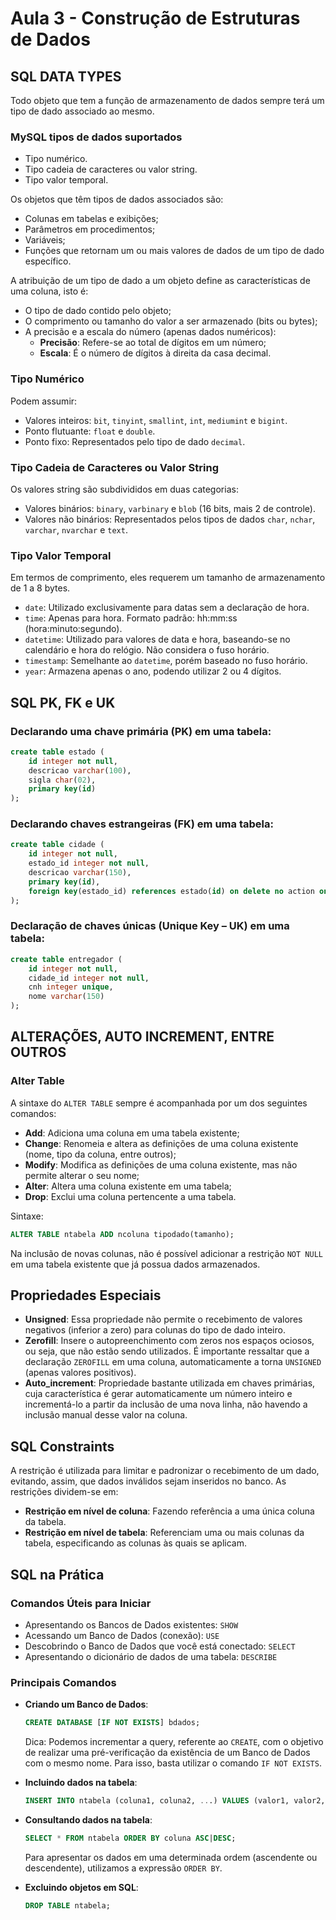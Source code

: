 # Aula 3 - Construção de Estruturas de Dados

## SQL DATA TYPES
Todo objeto que tem a função de armazenamento de dados sempre terá um tipo de dado associado ao mesmo.

### MySQL tipos de dados suportados
- Tipo numérico.
- Tipo cadeia de caracteres ou valor string.
- Tipo valor temporal.

Os objetos que têm tipos de dados associados são:
- Colunas em tabelas e exibições;
- Parâmetros em procedimentos;
- Variáveis;
- Funções que retornam um ou mais valores de dados de um tipo de dado específico.

A atribuição de um tipo de dado a um objeto define as características de uma coluna, isto é:
- O tipo de dado contido pelo objeto;
- O comprimento ou tamanho do valor a ser armazenado (bits ou bytes);
- A precisão e a escala do número (apenas dados numéricos):
  - **Precisão**: Refere-se ao total de dígitos em um número;
  - **Escala**: É o número de dígitos à direita da casa decimal.

### Tipo Numérico
Podem assumir:
- Valores inteiros: `bit`, `tinyint`, `smallint`, `int`, `mediumint` e `bigint`.
- Ponto flutuante: `float` e `double`.
- Ponto fixo: Representados pelo tipo de dado `decimal`.

### Tipo Cadeia de Caracteres ou Valor String
Os valores string são subdivididos em duas categorias:
- Valores binários: `binary`, `varbinary` e `blob` (16 bits, mais 2 de controle).
- Valores não binários: Representados pelos tipos de dados `char`, `nchar`, `varchar`, `nvarchar` e `text`.

### Tipo Valor Temporal
Em termos de comprimento, eles requerem um tamanho de armazenamento de 1 a 8 bytes.
- `date`: Utilizado exclusivamente para datas sem a declaração de hora.
- `time`: Apenas para hora. Formato padrão: hh:mm:ss (hora:minuto:segundo).
- `datetime`: Utilizado para valores de data e hora, baseando-se no calendário e hora do relógio. Não considera o fuso horário.
- `timestamp`: Semelhante ao `datetime`, porém baseado no fuso horário.
- `year`: Armazena apenas o ano, podendo utilizar 2 ou 4 dígitos.

## SQL PK, FK e UK
### Declarando uma chave primária (PK) em uma tabela:
```sql
create table estado (
    id integer not null,
    descricao varchar(100),
    sigla char(02),
    primary key(id)
);
```
### Declarando chaves estrangeiras (FK) em uma tabela:
```sql
create table cidade (
    id integer not null,
    estado_id integer not null,
    descricao varchar(150),
    primary key(id),
    foreign key(estado_id) references estado(id) on delete no action on update no action
);
```
### Declaração de chaves únicas (Unique Key – UK) em uma tabela:
```sql
create table entregador (
    id integer not null,
    cidade_id integer not null,
    cnh integer unique,
    nome varchar(150)
);
```
## ALTERAÇÕES, AUTO INCREMENT, ENTRE OUTROS
### Alter Table
A sintaxe do `ALTER TABLE` sempre é acompanhada por um dos seguintes comandos:
- **Add**: Adiciona uma coluna em uma tabela existente;
- **Change**: Renomeia e altera as definições de uma coluna existente (nome, tipo da coluna, entre outros);
- **Modify**: Modifica as definições de uma coluna existente, mas não permite alterar o seu nome;
- **Alter**: Altera uma coluna existente em uma tabela;
- **Drop**: Exclui uma coluna pertencente a uma tabela.

Sintaxe:
```sql
ALTER TABLE ntabela ADD ncoluna tipodado(tamanho);
```
Na inclusão de novas colunas, não é possível adicionar a restrição `NOT NULL` em uma tabela existente que já possua dados armazenados.

## Propriedades Especiais
- **Unsigned**: Essa propriedade não permite o recebimento de valores negativos (inferior a zero) para colunas do tipo de dado inteiro.
- **Zerofill**: Insere o autopreenchimento com zeros nos espaços ociosos, ou seja, que não estão sendo utilizados. É importante ressaltar que a declaração `ZEROFILL` em uma coluna, automaticamente a torna `UNSIGNED` (apenas valores positivos).
- **Auto_increment**: Propriedade bastante utilizada em chaves primárias, cuja característica é gerar automaticamente um número inteiro e incrementá-lo a partir da inclusão de uma nova linha, não havendo a inclusão manual desse valor na coluna.

## SQL Constraints
A restrição é utilizada para limitar e padronizar o recebimento de um dado, evitando, assim, que dados inválidos sejam inseridos no banco. As restrições dividem-se em:
- **Restrição em nível de coluna**: Fazendo referência a uma única coluna da tabela.
- **Restrição em nível de tabela**: Referenciam uma ou mais colunas da tabela, especificando as colunas às quais se aplicam.

## SQL na Prática
### Comandos Úteis para Iniciar
- Apresentando os Bancos de Dados existentes: `SHOW`
- Acessando um Banco de Dados (conexão): `USE`
- Descobrindo o Banco de Dados que você está conectado: `SELECT`
- Apresentando o dicionário de dados de uma tabela: `DESCRIBE`

### Principais Comandos
- **Criando um Banco de Dados**:
  ```sql
  CREATE DATABASE [IF NOT EXISTS] bdados;
  ```
  Dica: Podemos incrementar a query, referente ao `CREATE`, com o objetivo de realizar uma pré-verificação da existência de um Banco de Dados com o mesmo nome. Para isso, basta utilizar o comando `IF NOT EXISTS`.

- **Incluindo dados na tabela**:
  ```sql
  INSERT INTO ntabela (coluna1, coluna2, ...) VALUES (valor1, valor2, ...);
  ```

- **Consultando dados na tabela**:
  ```sql
  SELECT * FROM ntabela ORDER BY coluna ASC|DESC;
  ```
  Para apresentar os dados em uma determinada ordem (ascendente ou descendente), utilizamos a expressão `ORDER BY`.

- **Excluindo objetos em SQL**:
  ```sql
  DROP TABLE ntabela;
  ```